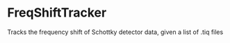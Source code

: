 # FreqShiftTracker
Tracks the frequency shift of Schottky detector data, given a list of .tiq files
